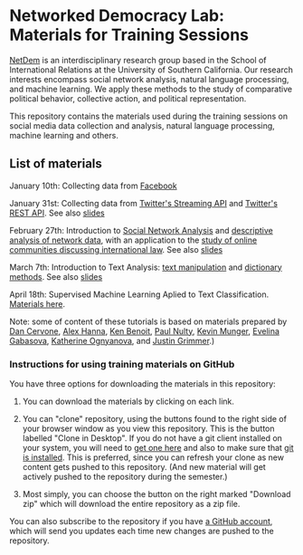 
# Networked Democracy Lab: Materials for Training Sessions

[NetDem](http://dornsife.usc.edu/labs/netdem) is an interdisciplinary research group based in the School of International Relations at the University of Southern California. Our research interests encompass social network analysis, natural language processing, and machine learning. We apply these methods to the study of comparative political behavior, collective action, and political representation.

This repository contains the materials used during the training sessions on social media data collection and analysis, natural language processing, machine learning and others.

## List of materials

January 10th: Collecting data from [Facebook](01-facebook-data-collection.Rmd)

January 31st: Collecting data from [Twitter's Streaming API](02-twitter-streaming-data-collection.Rmd) and [Twitter's REST API](02-twitter-REST-data-collection.Rmd). See also [slides](05-twitter-data-slides.pdf)

February 27th: Introduction to [Social Network Analysis](06-networks-intro-visualization.Rmd) and [descriptive analysis of network data](07-networks-descriptive-analysis.Rmd), with an application to the [study of online communities discussing international law](08-networks-research-example.r). See also [slides](05-sna-slides.pdf)

March 7th: Introduction to Text Analysis: [text manipulation](10-text-intro.Rmd) and [dictionary methods](11-dictionaries.Rmd). See also [slides](09-text-slides.pdf)

April 18th: Supervised Machine Learning Aplied to Text Classification. [Materials here](12-supervised-learning).

Note: some of content of these tutorials is based on materials prepared by [Dan Cervone](http://dcervone.com/), [Alex Hanna](http://alex-hanna.com), [Ken Benoit](http://www.kenbenoit.net/), [Paul Nulty](https://github.com/pnulty), [Kevin Munger](https://github.com/kmunger), [Evelina Gabasova](http://evelinag.com/), [Katherine Ognyanova](http://kateto.net/), and [Justin Grimmer](http://www.justingrimmer.org/).)


### Instructions for using training materials on GitHub ###

You have three options for downloading the materials in this repository:  

1.  You can download the materials by clicking on each link.  

2.  You can "clone" repository, using the buttons found to the right side of your browser window as you view this repository.  This is the button labelled "Clone in Desktop".  If you do not have a git client installed on your system, you will need to [get one here](https://git-scm.com/download/gui) and also to make sure that [git is installed](https://git-scm.com/downloads).  This is preferred, since you can refresh your clone as new content gets pushed to this repository.  (And new material will get actively pushed to the repository during the semester.)

3.  Most simply, you can choose the button on the right marked "Download zip" which will download the entire repository as a zip file.

You can also subscribe to the repository if you have [a GitHub account](https://github.com), which will send you updates each time new changes are pushed to the repository.

